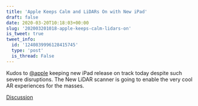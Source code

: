 ```yaml
---
title: 'Apple Keeps Calm and LiDARs On with New iPad'
draft: false
date: 2020-03-20T10:18:03+00:00
slug: '202003201018-apple-keeps-calm-lidars-on'
is_tweet: true
tweet_info:
  id: '1240839996128415745'
  type: 'post'
  is_thread: False
---
```




Kudos to [@apple](https://x.com/apple) keeping new iPad release on track today despite such severe disruptions. The New LiDAR scanner is going to enable the very cool AR experiences for the masses.

[Discussion](https://x.com/sytelus/status/1240839996128415745)
